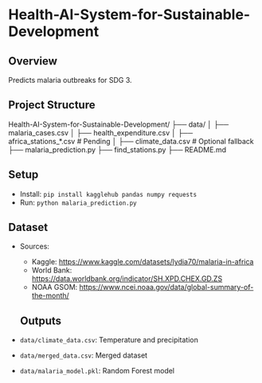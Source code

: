 # Health-AI-System-for-Sustainable-Development
## Overview
Predicts malaria outbreaks for SDG 3.

## Project Structure

Health-AI-System-for-Sustainable-Development/
├── data/
│   ├── malaria_cases.csv
│   ├── health_expenditure.csv
│   ├── africa_stations_*.csv  # Pending
│   ├── climate_data.csv  # Optional fallback
├── malaria_prediction.py
├── find_stations.py
├── README.md

## Setup
- Install: `pip install kagglehub pandas numpy requests`
- Run: `python malaria_prediction.py`

## Dataset
- Sources:
  - Kaggle: https://www.kaggle.com/datasets/lydia70/malaria-in-africa
  - World Bank: https://data.worldbank.org/indicator/SH.XPD.CHEX.GD.ZS
  - NOAA GSOM: https://www.ncei.noaa.gov/data/global-summary-of-the-month/

  ## Outputs
- `data/climate_data.csv`: Temperature and precipitation
- `data/merged_data.csv`: Merged dataset
- `data/malaria_model.pkl`: Random Forest model